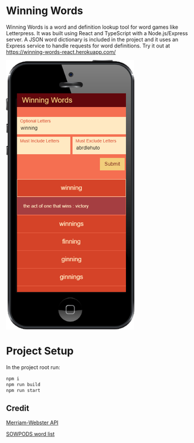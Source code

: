 # Winning Words

Winning Words is a word and definition lookup tool for word games like Letterpress. It was built using React and TypeScript with a Node.js/Express server. A JSON word dictionary is included in the project and it uses an Express service to handle requests for word definitions. Try it out at https://winning-words-react.herokuapp.com/

![alt text](client/src/images/react-winning-words.png "Winning Words")

# Project Setup
In the project root run:
```
npm i
npm run build
npm run start
```
## Credit
[Merriam-Webster API](https://dictionaryapi.com/)

[SOWPODS word list](https://raw.githubusercontent.com/jmlewis/valett/master/scrabble/sowpods.txt)
